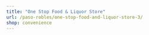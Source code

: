 ```yaml
---
title: "One Stop Food & Liquor Store"
url: /paso-robles/one-stop-food-and-liquor-store-3/
shop: convenience
---
```

